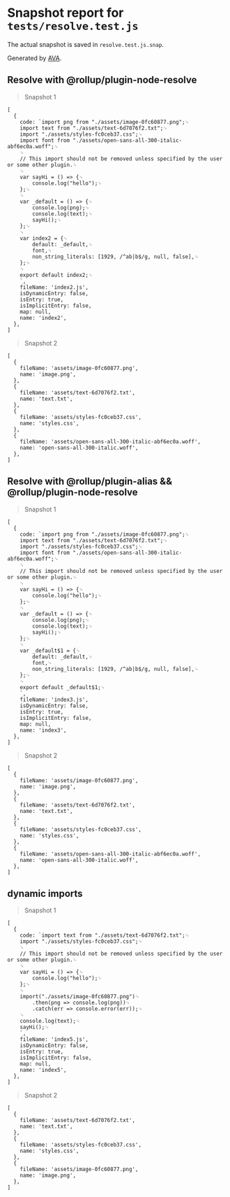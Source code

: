 # Snapshot report for `tests/resolve.test.js`

The actual snapshot is saved in `resolve.test.js.snap`.

Generated by [AVA](https://avajs.dev).

## Resolve with @rollup/plugin-node-resolve

> Snapshot 1

    [
      {
        code: `import png from "./assets/image-0fc60877.png";␊
        import text from "./assets/text-6d7076f2.txt";␊
        import "./assets/styles-fc0ceb37.css";␊
        import font from "./assets/open-sans-all-300-italic-abf6ec0a.woff";␊
        ␊
        // This import should not be removed unless specified by the user or some other plugin.␊
        ␊
        var sayHi = () => {␊
        	console.log("hello");␊
        };␊
        ␊
        var _default = () => {␊
        	console.log(png);␊
        	console.log(text);␊
        	sayHi();␊
        };␊
        ␊
        var index2 = {␊
        	default: _default,␊
        	font,␊
        	non_string_literals: [1929, /^ab|b$/g, null, false],␊
        };␊
        ␊
        export default index2;␊
        `,
        fileName: 'index2.js',
        isDynamicEntry: false,
        isEntry: true,
        isImplicitEntry: false,
        map: null,
        name: 'index2',
      },
    ]

> Snapshot 2

    [
      {
        fileName: 'assets/image-0fc60877.png',
        name: 'image.png',
      },
      {
        fileName: 'assets/text-6d7076f2.txt',
        name: 'text.txt',
      },
      {
        fileName: 'assets/styles-fc0ceb37.css',
        name: 'styles.css',
      },
      {
        fileName: 'assets/open-sans-all-300-italic-abf6ec0a.woff',
        name: 'open-sans-all-300-italic.woff',
      },
    ]

## Resolve with @rollup/plugin-alias && @rollup/plugin-node-resolve

> Snapshot 1

    [
      {
        code: `import png from "./assets/image-0fc60877.png";␊
        import text from "./assets/text-6d7076f2.txt";␊
        import "./assets/styles-fc0ceb37.css";␊
        import font from "./assets/open-sans-all-300-italic-abf6ec0a.woff";␊
        ␊
        // This import should not be removed unless specified by the user or some other plugin.␊
        ␊
        var sayHi = () => {␊
        	console.log("hello");␊
        };␊
        ␊
        var _default = () => {␊
        	console.log(png);␊
        	console.log(text);␊
        	sayHi();␊
        };␊
        ␊
        var _default$1 = {␊
        	default: _default,␊
        	font,␊
        	non_string_literals: [1929, /^ab|b$/g, null, false],␊
        };␊
        ␊
        export default _default$1;␊
        `,
        fileName: 'index3.js',
        isDynamicEntry: false,
        isEntry: true,
        isImplicitEntry: false,
        map: null,
        name: 'index3',
      },
    ]

> Snapshot 2

    [
      {
        fileName: 'assets/image-0fc60877.png',
        name: 'image.png',
      },
      {
        fileName: 'assets/text-6d7076f2.txt',
        name: 'text.txt',
      },
      {
        fileName: 'assets/styles-fc0ceb37.css',
        name: 'styles.css',
      },
      {
        fileName: 'assets/open-sans-all-300-italic-abf6ec0a.woff',
        name: 'open-sans-all-300-italic.woff',
      },
    ]

## dynamic imports

> Snapshot 1

    [
      {
        code: `import text from "./assets/text-6d7076f2.txt";␊
        import "./assets/styles-fc0ceb37.css";␊
        ␊
        // This import should not be removed unless specified by the user or some other plugin.␊
        ␊
        var sayHi = () => {␊
        	console.log("hello");␊
        };␊
        ␊
        import("./assets/image-0fc60877.png")␊
        	.then(png => console.log(png))␊
        	.catch(err => console.error(err));␊
        ␊
        console.log(text);␊
        sayHi();␊
        `,
        fileName: 'index5.js',
        isDynamicEntry: false,
        isEntry: true,
        isImplicitEntry: false,
        map: null,
        name: 'index5',
      },
    ]

> Snapshot 2

    [
      {
        fileName: 'assets/text-6d7076f2.txt',
        name: 'text.txt',
      },
      {
        fileName: 'assets/styles-fc0ceb37.css',
        name: 'styles.css',
      },
      {
        fileName: 'assets/image-0fc60877.png',
        name: 'image.png',
      },
    ]
